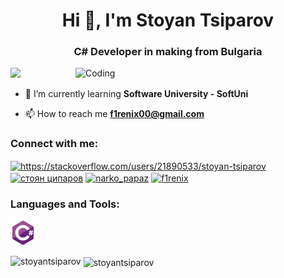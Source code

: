 <h1 align="center">Hi 👋, I'm Stoyan Tsiparov</h1>
<h3 align="center">C# Developer in making from Bulgaria</h3>
<img align="right" alt="Coding" width="400" src="[https://carlyberry.me/portrait-animated-gif](https://dribbble.com/shots/6139167-Avento-marketing/attachments/11278854?mode=media)">

<p align="left"> <img src="https://dribbble.com/shots/6139167-Avento-marketing/attachments/11278854?mode=media" /> </p>

- 🌱 I’m currently learning **Software University - SoftUni**

- 📫 How to reach me **f1renix00@gmail.com**

<h3 align="left">Connect with me:</h3>
<p align="left">
<a href="https://stackoverflow.com/users/https://stackoverflow.com/users/21890533/stoyan-tsiparov" target="blank"><img align="center" src="https://raw.githubusercontent.com/rahuldkjain/github-profile-readme-generator/master/src/images/icons/Social/stack-overflow.svg" alt="https://stackoverflow.com/users/21890533/stoyan-tsiparov" height="30" width="40" /></a>
<a href="https://fb.com/стоян ципаров" target="blank"><img align="center" src="https://raw.githubusercontent.com/rahuldkjain/github-profile-readme-generator/master/src/images/icons/Social/facebook.svg" alt="стоян ципаров" height="30" width="40" /></a>
<a href="https://instagram.com/narko_papaz" target="blank"><img align="center" src="https://raw.githubusercontent.com/rahuldkjain/github-profile-readme-generator/master/src/images/icons/Social/instagram.svg" alt="narko_papaz" height="30" width="40" /></a>
<a href="https://www.youtube.com/c/f1renix" target="blank"><img align="center" src="https://raw.githubusercontent.com/rahuldkjain/github-profile-readme-generator/master/src/images/icons/Social/youtube.svg" alt="f1renix" height="30" width="40" /></a>
</p>

<h3 align="left">Languages and Tools:</h3>
<p align="left"> <a href="https://www.w3schools.com/cs/" target="_blank" rel="noreferrer"> <img src="https://raw.githubusercontent.com/devicons/devicon/master/icons/csharp/csharp-original.svg" alt="csharp" width="40" height="40"/> </a> </p>

<p><img align="left" src="https://github-readme-stats.vercel.app/api/top-langs?username=stoyantsiparov&show_icons=true&locale=en&layout=compact" alt="stoyantsiparov" /></p>

<p>&nbsp;<img align="center" src="https://github-readme-stats.vercel.app/api?username=stoyantsiparov&show_icons=true&locale=en" alt="stoyantsiparov" /></p>

